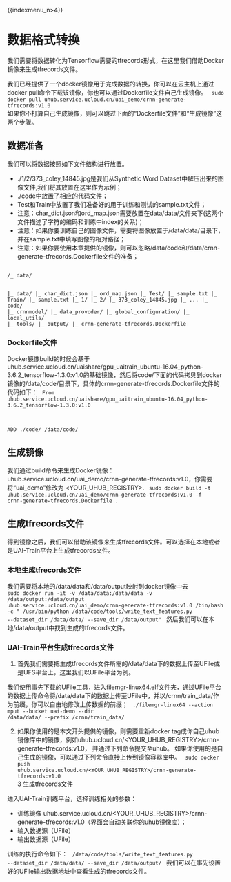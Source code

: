 {{indexmenu_n>4}}

# 数据格式转换
我们需要将数据转化为Tensorflow需要的tfrecords形式，在这里我们借助Docker镜像来生成tfrecords文件。

我们已经提供了一个docker镜像用于完成数据的转换，你可以在云主机上通过docker pull命令下载该镜像，你也可以通过Dockerfile文件自己生成镜像。
<code>
sudo docker pull uhub.service.ucloud.cn/uai_demo/crnn-generate-tfrecords:v1.0
</code>
如果你不打算自己生成镜像，则可以跳过下面的“Dockerfile文件”和“生成镜像”这两个步骤。

## 数据准备
我们可以将数据按照如下文件结构进行放置。

  * ./1/2/373\_coley\_14845.jpg是我们从Synthetic Word Dataset中解压出来的图像文件,我们将其放置在这里作为示例；
  * ./code中放置了相应的代码文件；
  * Test和Train中放置了我们准备好的用于训练和测试的sample.txt文件；
  * 注意：char\_dict.json和ord\_map.json需要放置在data/data/文件夹下(这两个文件描述了字符的编码和训练中index的关系)；
  * 注意：如果你要训练自己的图像文件，需要将图像放置于/data/data/目录下，并在sample.txt中填写图像的相对路径；
  * 注意：如果你要使用本章提供的镜像，则可以忽略/data/code和/data/crnn-generate-tfrecords.Dockerfile文件的准备；

<code>
/_ data/

|_ data/
|_ char_dict.json
|_ ord_map.json
    |_ Test/
      |_ sample.txt
    |_ Train/
      |_ sample.txt
    |_ 1/
      |_ 2/
       |_ 373_coley_14845.jpg
    |_ ...
      |_ code/
	|_ crnnmodel/
    |_ data_provoder/
    |_ global_configuration/
    |_ local_utils/
    |_ tools/
      |_ output/
      |_ crnn-generate-tfrecords.Dockerfile
    </code>

### Dockerfile文件
Docker镜像build的时候会基于uhub.service.ucloud.cn/uaishare/gpu\_uaitrain\_ubuntu-16.04\_python-3.6.2\_tensorflow-1.3.0:v1.0的基础镜像，然后将code/下面的代码拷贝到docker镜像的/data/code/目录下，具体的crnn-generate-tfrecords.Dockerfile文件的代码如下：
<code>
From uhub.service.ucloud.cn/uaishare/gpu_uaitrain_ubuntu-16.04_python-3.6.2_tensorflow-1.3.0:v1.0

ADD ./code/ /data/code/
</code>

## 生成镜像
我们通过build命令来生成Docker镜像：uhub.service.ucloud.cn/uai\_demo/crnn-generate-tfrecords:v1.0，你需要将“uai\_demo”修改为 <YOUR\_UHUB\_REGISTRY>.
<code>
sudo docker build -t uhub.service.ucloud.cn/uai_demo/crnn-generate-tfrecords:v1.0 -f crnn-generate-tfrecords.Dockerfile .
</code>

## 生成tfrecords文件
得到镜像之后，我们可以借助该镜像来生成tfrecords文件。可以选择在本地或者是UAI-Train平台上生成tfrecords文件。
### 本地生成tfrecords文件
我们需要将本地的/data/data和/data/output映射到docker镜像中去
<code>
sudo docker run -it -v /data/data:/data/data -v /data/output:/data/output uhub.service.ucloud.cn/uai_demo/crnn-generate-tfrecords:v1.0  /bin/bash -c " /usr/bin/python /data/code/tools/write_text_features.py --dataset_dir /data/data/ --save_dir /data/output"
</code>
然后我们可以在本地/data/output中找到生成的tfrecords文件。
### UAI-Train平台生成tfrecords文件
1. 首先我们需要把生成tfrecords文件所需的/data/data下的数据上传至UFile或是UFS平台上，这里我们以UFile平台为例。

我们使用事先下载的UFile工具，进入filemgr-linux64.elf文件夹，通过UFile平台的数据上传命令将/data/data下的数据上传至UFile中，并以/crnn/train\_data/作为前缀，你可以自由地修改上传数据的前缀；
<code>
./filemgr-linux64 --action mput --bucket uai-demo --dir /data/data/ --prefix /crnn/train_data/ 
</code>

2. 如果你使用的是本文开头提供的镜像，则需要重新docker tag成你自己uhub 镜像库中的镜像，例如uhub.ucloud.cn/<YOUR\_UHUB\_REGISTRY>/crnn-generate-tfrecords:v1.0， 并通过下列命令提交至uhub。 
   如果你使用的是自己生成的镜像，可以通过下列命令直接上传到镜像容器库中。
   <code>
   sudo docker push uhub.service.ucloud.cn/<YOUR_UHUB_REGISTRY>/crnn-generate-tfrecords:v1.0
   </code>
   3 生成tfrecords文件

进入UAI-Train训练平台，选择训练相关的参数：

  * 训练镜像 uhub.service.ucloud.cn/<YOUR\_UHUB\_REGISTRY>/crnn-generate-tfrecords:v1.0（界面会自动关联你的uhub镜像库）；
  * 输入数据源（UFile）
  * 输出数据源（UFile）

训练的执行命令如下：
<code>
/data/code/tools/write_text_features.py --dataset_dir /data/data/ --save_dir /data/output/
</code>
我们可以在事先设置好的UFile输出数据地址中查看生成的tfrecords文件。




